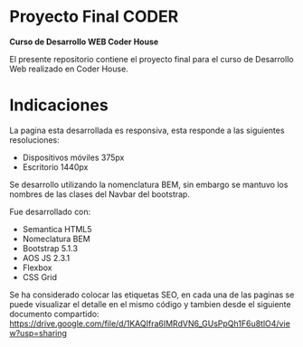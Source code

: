 # Proyecto Final CODER

**Curso de Desarrollo WEB Coder House**

El presente repositorio contiene el proyecto final para el curso de Desarrollo Web realizado en Coder House.


# Indicaciones

La pagina esta desarrollada es responsiva, esta responde a las siguientes resoluciones:

- Dispositivos móviles 375px
- Escritorio 1440px

Se desarrollo utilizando la nomenclatura BEM, sin embargo se mantuvo los nombres de las clases del Navbar del bootstrap.

Fue desarrollado con:
  - Semantica HTML5
  - Nomeclatura BEM
  - Bootstrap 5.1.3
  - AOS JS 2.3.1
  - Flexbox
  - CSS Grid
  
Se ha considerado colocar las etiquetas SEO, en cada una de las paginas se puede visualizar el detalle en el mismo código y tambien desde el siguiente documento compartido:
https://drive.google.com/file/d/1KAQIfra6IMRdVN6_GUsPpQh1F6u8tlO4/view?usp=sharing
